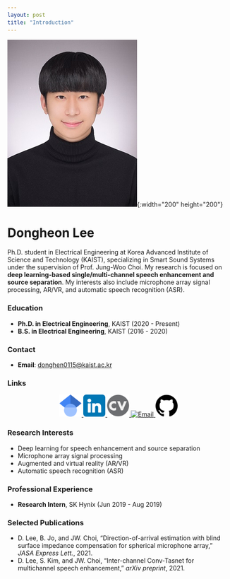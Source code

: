```yaml
---
layout: post
title: "Introduction"
---
```


![Dongheon Lee's Photo](fig/avatar2.jpg){:width="200" height="200"}

# Dongheon Lee

Ph.D. student in Electrical Engineering at Korea Advanced Institute of Science and Technology (KAIST), specializing in Smart Sound Systems under the supervision of Prof. Jung-Woo Choi. My research is focused on **deep learning-based single/multi-channel speech enhancement and source separation**. My interests also include microphone array signal processing, AR/VR, and automatic speech recognition (ASR).

### Education
- **Ph.D. in Electrical Engineering**, KAIST (2020 - Present)
- **B.S. in Electrical Engineering**, KAIST (2016 - 2020)

### Contact
- **Email**: [donghen0115@kaist.ac.kr](mailto:donghen0115@kaist.ac.kr)

### Links
<p align="center">
    <a href="[https://scholar.google.com/citations?user=YOUR_ID](https://scholar.google.com/citations?user=G4WfN5EAAAAJ&hl=ko&oi=ao)" target="_blank">
        <img src="fig/Google.png" alt="Google Scholar" width="50" height="50">
    </a>
    <a href="[https://www.linkedin.com/in/YOUR_LINKEDIN_ID](https://www.linkedin.com/in/dong-heon-lee-7563061a5/)" target="_blank">
        <img src="fig/Linkedin.png" alt="LinkedIn" width="50" height="50">
    </a>
    <a href="[fhttps://drive.google.com/file/d/1qCCSbyIyNOBe4z7dJp9DMqos0tDtVL0-/view?usp=drive_link](https://drive.google.com/file/d/1qCCSbyIyNOBe4z7dJp9DMqos0tDtVL0-/view?usp=drive_link)" target="_blank">
        <img src="fig/CV.png" alt="CV" width="50" height="50">
    </a>
    <a href="mailto:donghen0115@kaist.ac.kr" target="_blank">
        <img src="fig/Email.png" alt="Email" width="50" height="50">
    </a>
    <a href="[https://github.com/donghoney0416](https://github.com/donghoney0416)" target="_blank">
        <img src="fig/Github.png" alt="GitHub" width="50" height="50">
    </a>
</p>

### Research Interests
- Deep learning for speech enhancement and source separation
- Microphone array signal processing
- Augmented and virtual reality (AR/VR)
- Automatic speech recognition (ASR)

### Professional Experience
- **Research Intern**, SK Hynix (Jun 2019 - Aug 2019)

### Selected Publications
- D. Lee, B. Jo, and JW. Choi, “Direction-of-arrival estimation with blind surface impedance compensation for spherical microphone array,” *JASA Express Lett.*, 2021.
- D. Lee, S. Kim, and JW. Choi, “Inter-channel Conv-Tasnet for multichannel speech enhancement,” *arXiv preprint*, 2021.
